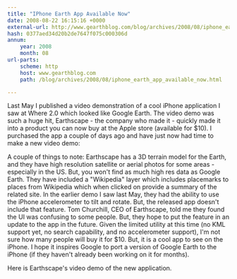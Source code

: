 ```yaml
---
title: "IPhone Earth App Available Now"
date: 2008-08-22 16:15:16 +0000
external-url: http://www.gearthblog.com/blog/archives/2008/08/iphone_earth_app_available_now.html
hash: 0377aed34d20b2de7647f075c000306d
annum:
    year: 2008
    month: 08
url-parts:
    scheme: http
    host: www.gearthblog.com
    path: /blog/archives/2008/08/iphone_earth_app_available_now.html

---
```


Last May I published a video demonstration of a cool iPhone application I saw at Where 2.0 which looked like Google Earth.  The video demo was such a huge hit, Earthscape - the company who made it - quickly made it into a product you can now buy at the Apple store (available for $10).    I purchased the app a couple of days ago and have just now had time to make a new video demo:


    

A couple of things to note:  Earthscape has a 3D terrain model for the Earth, and they have high resolution satellite or aerial photos for some areas - especially in the US.  But, you won't find as much high res data as Google Earth.   They have included a "Wikipedia" layer which includes placemarks to places from Wikipedia which when clicked on provide a summary of the related site.  In the earlier demo I saw last May, they had the ability to use the iPhone accelerometer to tilt and rotate.  But, the released app doesn't include that feature.  Tom Churchill, CEO of Earthscape, told me they found the UI was confusing to some people.  But, they hope to put the feature in an update to the app in the future.   Given the limited utility at this time (no KML support yet, no search capability, and no accelerometer support), I'm not sure how many people will buy it for $10.  But, it is a cool app to see on the iPhone.  I hope it inspires Google to port a version of Google Earth to the iPhone (if they haven't already been working on it for months).  


Here is Earthscape's video demo of the new application.
